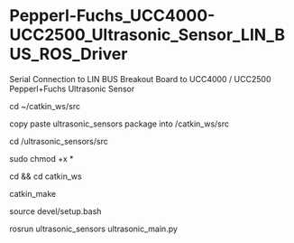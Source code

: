 # Pepperl-Fuchs_UCC4000-UCC2500_Ultrasonic_Sensor_LIN_BUS_ROS_Driver
Serial Connection to LIN BUS Breakout Board to UCC4000 / UCC2500 Pepperl+Fuchs Ultrasonic Sensor

cd ~/catkin_ws/src

copy paste ultrasonic_sensors package into /catkin_ws/src

cd /ultrasonic_sensors/src

sudo chmod +x *

cd && cd catkin_ws

catkin_make

source devel/setup.bash

rosrun ultrasonic_sensors ultrasonic_main.py

